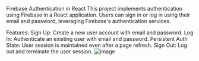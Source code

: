 Firebase Authentication in React
This project implements authentication using Firebase in a React application. Users can sign in or log in using their email and password, leveraging Firebase's authentication services.

Features:
Sign Up: Create a new user account with email and password.
Log In: Authenticate an existing user with email and password.
Persistent Auth State: User session is maintained even after a page refresh.
Sign Out: Log out and terminate the user session.
![image](https://github.com/user-attachments/assets/9adb1b3d-e7fa-4852-9fe6-cf6744886d17)
